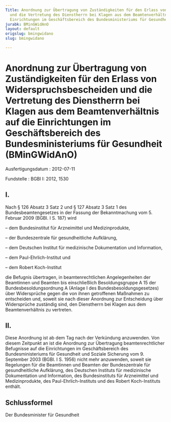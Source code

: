 ```yaml
---
Title: Anordnung zur Übertragung von Zuständigkeiten für den Erlass von Widerspruchsbescheiden
  und die Vertretung des Dienstherrn bei Klagen aus dem Beamtenverhältnis auf die
  Einrichtungen im Geschäftsbereich des Bundesministeriums für Gesundheit
jurabk: BMinGWidAnO
layout: default
origslug: bmingwidano
slug: bmingwidano

---
```


# Anordnung zur Übertragung von Zuständigkeiten für den Erlass von Widerspruchsbescheiden und die Vertretung des Dienstherrn bei Klagen aus dem Beamtenverhältnis auf die Einrichtungen im Geschäftsbereich des Bundesministeriums für Gesundheit (BMinGWidAnO)

Ausfertigungsdatum
:   2012-07-11

Fundstelle
:   BGBl I: 2012, 1530

## I.

Nach § 126 Absatz 3 Satz 2 und § 127 Absatz 3 Satz 1 des
Bundesbeamtengesetzes in der Fassung der Bekanntmachung vom 5. Februar
2009 (BGBl. I S. 187) wird

–   dem Bundesinstitut für Arzneimittel und Medizinprodukte,


–   der Bundeszentrale für gesundheitliche Aufklärung,


–   dem Deutschen Institut für medizinische Dokumentation und Information,


–   dem Paul-Ehrlich-Institut und


–   dem Robert Koch-Institut



die Befugnis übertragen, in beamtenrechtlichen Angelegenheiten der
Beamtinnen und Beamten bis einschließlich Besoldungsgruppe A 15 der
Bundesbesoldungsordnung A (Anlage I des Bundesbesoldungsgesetzes) über
Widersprüche gegen die von ihnen getroffenen Maßnahmen zu entscheiden
und, soweit sie nach dieser Anordnung zur Entscheidung über
Widersprüche zuständig sind, den Dienstherrn bei Klagen aus dem
Beamtenverhältnis zu vertreten.

## II.

Diese Anordnung ist ab dem Tag nach der Verkündung anzuwenden. Von
diesem Zeitpunkt an ist die Anordnung zur Übertragung
beamtenrechtlicher Befugnisse auf die Einrichtungen im
Geschäftsbereich des Bundesministeriums für Gesundheit und Soziale
Sicherung vom 9. September 2003 (BGBl. I S. 1956) nicht mehr
anzuwenden, soweit sie Regelungen für die Beamtinnen und Beamten der
Bundeszentrale für gesundheitliche Aufklärung, des Deutschen Instituts
für medizinische Dokumentation und Information, des Bundesinstituts
für Arzneimittel und Medizinprodukte, des Paul-Ehrlich-Instituts und
des Robert Koch-Instituts enthält.

## Schlussformel

Der Bundesminister für Gesundheit

